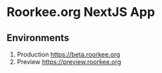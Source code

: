 # Roorkee.org NextJS App

## Environments
1. Production https://beta.roorkee.org
2. Preview https://preview.roorkee.org